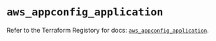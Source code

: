 # `aws_appconfig_application`

Refer to the Terraform Registory for docs: [`aws_appconfig_application`](https://registry.terraform.io/providers/hashicorp/aws/5.22.0/docs/resources/appconfig_application).

